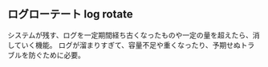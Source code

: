## ログローテート log rotate
システムが残す、ログを一定期間経ち古くなったものや一定の量を超えたら、消していく機能。
ログが溜まりすぎて、容量不足や重くなったり、予期せぬトラブルを防ぐために必要。
